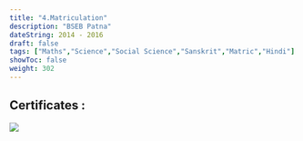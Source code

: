 ```yaml
---
title: "4.Matriculation"
description: "BSEB Patna"
dateString: 2014 - 2016
draft: false
tags: ["Maths","Science","Social Science","Sanskrit","Matric","Hindi"]
showToc: false
weight: 302
--- 
```

## Certificates :

![](/blog/matric/matr.jpg#center)